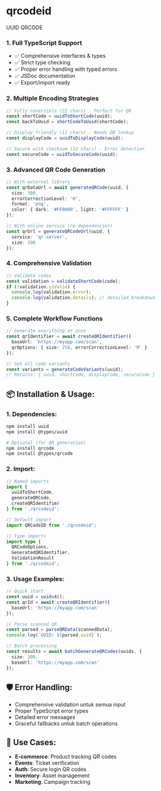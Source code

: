 # qrcodeid
UUID QRCODE


### **1. Full TypeScript Support**
- ✅ Comprehensive interfaces & types
- ✅ Strict type checking
- ✅ Proper error handling with typed errors
- ✅ JSDoc documentation
- ✅ Export/import ready

### **2. Multiple Encoding Strategies**
```typescript
// Fully reversible (22 chars) - Perfect for QR
const shortCode = uuidToShortCode(uuid);
const backToUuid = shortCodeToUuid(shortCode);

// Display friendly (11 chars) - Needs DB lookup
const displayCode = uuidToDisplayCode(uuid);

// Secure with checksum (12 chars) - Error detection
const secureCode = uuidToSecureCode(uuid);
```

### **3. Advanced QR Code Generation**
```typescript
// With external library
const qrDataUrl = await generateQRCode(uuid, {
  size: 300,
  errorCorrectionLevel: 'H',
  format: 'png',
  color: { dark: '#FF0000', light: '#FFFFFF' }
});

// With online service (no dependencies)
const qrUrl = generateQRCodeUrl(uuid, {
  service: 'qr-server',
  size: 200
});
```

### **4. Comprehensive Validation**
```typescript
// Validate codes
const validation = validateShortCode(code);
if (!validation.isValid) {
  console.log(validation.error);
  console.log(validation.details); // detailed breakdown
}
```

### **5. Complete Workflow Functions**
```typescript
// Generate everything at once
const qrIdentifier = await createQRIdentifier({
  baseUrl: 'https://myapp.com/scan',
  qrOptions: { size: 250, errorCorrectionLevel: 'M' }
});

// Get all code variants
const variants = generateCodeVariants(uuid);
// Returns: { uuid, shortCode, displayCode, secureCode }
```

## **📦 Installation & Usage:**

### **1. Dependencies:**
```bash
npm install uuid
npm install @types/uuid

# Optional (for QR generation)
npm install qrcode
npm install @types/qrcode
```

### **2. Import:**
```typescript
// Named imports
import { 
  uuidToShortCode, 
  generateQRCode, 
  createQRIdentifier 
} from './qrcodeid';

// Default import
import QRCodeID from './qrcodeid';

// Type imports
import type { 
  QRCodeOptions, 
  GeneratedQRIdentifier,
  ValidationResult 
} from './qrcodeid';
```

### **3. Usage Examples:**
```typescript
// Quick start
const uuid = uuidv4();
const qrId = await createQRIdentifier({
  baseUrl: 'https://myapp.com/scan'
});

// Parse scanned QR
const parsed = parseQRData(scannedData);
console.log(`UUID: ${parsed.uuid}`);

// Batch processing
const results = await batchGenerateQRCodes(uuids, {
  size: 200,
  baseUrl: 'https://myapp.com/scan'
});
```

## **🛡️ Error Handling:**
- Comprehensive validation untuk semua input
- Proper TypeScript error types
- Detailed error messages
- Graceful fallbacks untuk batch operations

## **🎯 Use Cases:**
- **E-commerce**: Product tracking QR codes
- **Events**: Ticket verification
- **Auth**: Secure login QR codes  
- **Inventory**: Asset management
- **Marketing**: Campaign tracking

